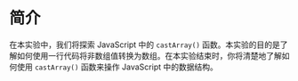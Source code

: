 # 简介

在本实验中，我们将探索 JavaScript 中的 `castArray()` 函数。本实验的目的是了解如何使用一行代码将非数组值转换为数组。在本实验结束时，你将清楚地了解如何使用 `castArray()` 函数来操作 JavaScript 中的数据结构。
